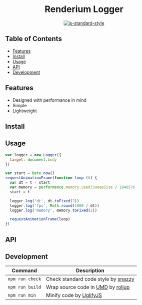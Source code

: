 <h1 align="center">Renderium Logger</h1>
<p align="center">
  <a href="https://github.com/feross/standard" target="_blank">
    <img src="https://img.shields.io/badge/code%20style-standard-brightgreen.svg?style=flat" alt="js-standard-style"/>
  </a>
</p>

## Table of Contents

- [Features](#features)
- [Install](#install)
- [Usage](#usage)
- [API](#api)
- [Development](#development)

## Features

- Designed with performance in mind
- Simple
- Lightweight

## Install

## Usage

```js
var logger = new Logger({
  target: document.body
})

var start = Date.now()
requestAnimationFrame(function loop (t) {
  var dt = t - start
  var memory = performance.memory.usedJSHeapSize / 1048576
  start = t

  logger.log('dt', dt.toFixed(2))
  logger.log('fps', Math.round(1000 / dt))
  logger.log('memory', memory.toFixed(2))

  requestAnimationFrame(loop)
})
```

## API

## Development

Command | Description
--------| -----------
`npm run check` | Check standard code style by [snazzy](https://www.npmjs.com/package/snazzy)
`npm run build` | Wrap source code in [UMD](https://github.com/umdjs/umd) by [rollup](https://github.com/rollup/rollup)
`npm run min` | Minify code by [UglifyJS](https://github.com/mishoo/UglifyJS2)